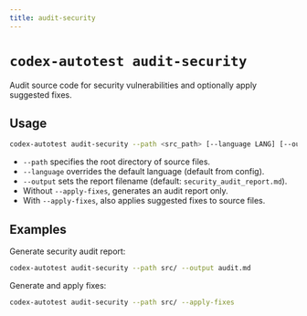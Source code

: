 ```yaml
---
title: audit-security
---
```


# `codex-autotest audit-security`

Audit source code for security vulnerabilities and optionally apply suggested fixes.

## Usage

```bash
codex-autotest audit-security --path <src_path> [--language LANG] [--output FILE] [--apply-fixes]
```

- `--path` specifies the root directory of source files.
- `--language` overrides the default language (default from config).
- `--output` sets the report filename (default: `security_audit_report.md`).
- Without `--apply-fixes`, generates an audit report only.
- With `--apply-fixes`, also applies suggested fixes to source files.

## Examples

Generate security audit report:
```bash
codex-autotest audit-security --path src/ --output audit.md
```

Generate and apply fixes:
```bash
codex-autotest audit-security --path src/ --apply-fixes
```